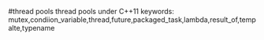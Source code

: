 #thread pools
    thread pools under C++11
    keywords: mutex,condiion_variable,thread,future,packaged_task,lambda,result_of,tempalte,typename
